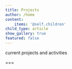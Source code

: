 ```yaml
---
title: Projects
author: /home
content:
    items: '@self.children'
child_type: article
show_gallery: true
featured: false
---
```


current projects and activities

===
